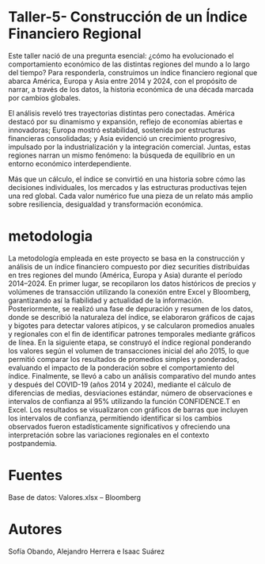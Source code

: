 # Taller-5- Construcción de un Índice Financiero Regional


Este taller nació de una pregunta esencial: ¿cómo ha evolucionado el comportamiento económico de las distintas regiones del mundo a lo largo del tiempo? Para responderla, construimos un índice financiero regional que abarca América, Europa y Asia entre 2014 y 2024, con el propósito de narrar, a través de los datos, la historia económica de una década marcada por cambios globales.

El análisis reveló tres trayectorias distintas pero conectadas. América destacó por su dinamismo y expansión, reflejo de economías abiertas e innovadoras; Europa mostró estabilidad, sostenida por estructuras financieras consolidadas; y Asia evidenció un crecimiento progresivo, impulsado por la industrialización y la integración comercial. Juntas, estas regiones narran un mismo fenómeno: la búsqueda de equilibrio en un entorno económico interdependiente.

Más que un cálculo, el índice se convirtió en una historia sobre cómo las decisiones individuales, los mercados y las estructuras productivas tejen una red global. Cada valor numérico fue una pieza de un relato más amplio sobre resiliencia, desigualdad y transformación económica.

# metodologia
La metodología empleada en este proyecto se basa en la construcción y análisis de un índice financiero compuesto por diez securities distribuidas en tres regiones del mundo (América, Europa y Asia) durante el período 2014–2024. En primer lugar, se recopilaron los datos históricos de precios y volúmenes de transacción utilizando la conexión entre Excel y Bloomberg, garantizando así la fiabilidad y actualidad de la información. Posteriormente, se realizó una fase de depuración y resumen de los datos, donde se describió la naturaleza del índice, se elaboraron gráficos de cajas y bigotes para detectar valores atípicos, y se calcularon promedios anuales y regionales con el fin de identificar patrones temporales mediante gráficos de línea. En la siguiente etapa, se construyó el índice regional ponderando los valores según el volumen de transacciones inicial del año 2015, lo que permitió comparar los resultados de promedios simples y ponderados, evaluando el impacto de la ponderación sobre el comportamiento del índice. Finalmente, se llevó a cabo un análisis comparativo del mundo antes y después del COVID-19 (años 2014 y 2024), mediante el cálculo de diferencias de medias, desviaciones estándar, número de observaciones e intervalos de confianza al 95% utilizando la función CONFIDENCE.T en Excel. Los resultados se visualizaron con gráficos de barras que incluyen los intervalos de confianza, permitiendo identificar si los cambios observados fueron estadísticamente significativos y ofreciendo una interpretación sobre las variaciones regionales en el contexto postpandemia.

# Fuentes

Base de datos: Valores.xlsx – Bloomberg

# Autores
Sofía Obando, Alejandro Herrera e Isaac Suárez
